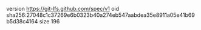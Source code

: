 version https://git-lfs.github.com/spec/v1
oid sha256:27048c1c37269e6b0323b40a274eb547aabdea35e8911a05e41b69b5d38c4164
size 196
